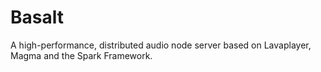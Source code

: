 # Basalt
A high-performance, distributed audio node server based on Lavaplayer, Magma and the Spark Framework.
